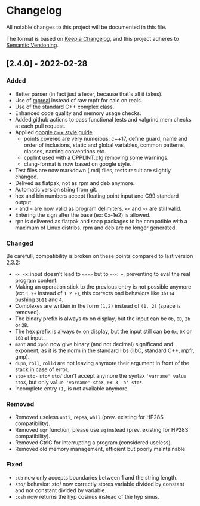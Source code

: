 # Changelog

All notable changes to this project will be documented in this file.

The format is based on [Keep a Changelog](https://keepachangelog.com/en/1.0.0/),
and this project adheres to [Semantic Versioning](https://semver.org/spec/v2.0.0.html).

## [2.4.0] - 2022-02-28

### Added

- Better parser (in fact just a lexer, because that's all it takes).
- Use of [mpreal](http://www.holoborodko.com/pavel/mpfr/) instead of raw mpfr for calc on reals.
- Use of the standard C++ complex class.
- Enhanced code quality and memory usage checks.
- Added github actions to pass functional tests and valgrind mem checks at each pull request.
- Applied [google c++ style guide](https://google.github.io/styleguide/cppguide.html)
  - points covered are very numerous: c++17, define guard, name and order of inclusions, static and global variables, common patterns, classes, naming conventions etc.
  - cpplint used with a CPPLINT.cfg removing some warnings.
  - clang-format is now based on google style.
- Test files are now markdown (.md) files, tests result are slightly changed.
- Delived as flatpak, not as rpm and deb anymore.
- Automatic version string from git.
- hex and bin numbers accept floating point input and C99 standard output.
- `«` and `»` are now valid as program delimiters. `<<` and `>>` are still valid.
- Entering the sign after the base (ex: 0x-1e2) is allowed.
- rpn is delivered as flatpak and snap packages to be compatible with a maximum of Linux distribs. rpm and deb are no longer generated.

### Changed

Be carefull, compatibility is broken on these points compared to last version 2.3.2:

- `<< <<` input doesn't lead to `««»»` but to `«<< »`, preventing to eval the real program content.
- Making an operation stick to the previous entry is not possible anymore (ex: `1 2+` instead of `1 2 +`), this corrects bad behaviors like `3b114` pushing `3b11` and `4`.
- Complexes are written in the form `(1,2)` instead of `(1, 2)` (space is removed).
- The binary prefix is always `0b` on display, but the input can be `0b`, `0B`, `2b` or `2B`.
- The hex prefix is always `0x` on display, but the input still can be `0x`, `0X` or `16B` at input.
- `mant` and `xpon` now give binary (and not decimal) significand and exponent, as it is the norm in the standard libs (libC, standard C++, mpfr, gmp).
- `dupn`, `roll`, `rolld` are not leaving anymore their argument in front of the stack in case of error.
- `sto+` `sto-` `sto*` `sto/` don't accept anymore the syntax `'varname' value stoX`, but only `value 'varname' stoX`, ex: `3 'a' sto*`.
- Incomplete entry `(1,` is not available anymore.

### Removed

- Removed useless `unti`, `repea`, `whil` (prev. existing for HP28S compatibility).
- Removed `sqr` function, please use `sq` instead (prev. existing for HP28S compatibility).
- Removed CtrlC for interrupting a program (considered useless).
- Removed old memory management, efficient but poorly maintainable.

### Fixed

- `sub` now only accepts boundaries between 1 and the string length.
- `sto/` behavior: sto/ now correctly stores variable divided by constant and not constant divided by variable.
- `cosh` now returns the hyp cosinus instead of the hyp sinus.
